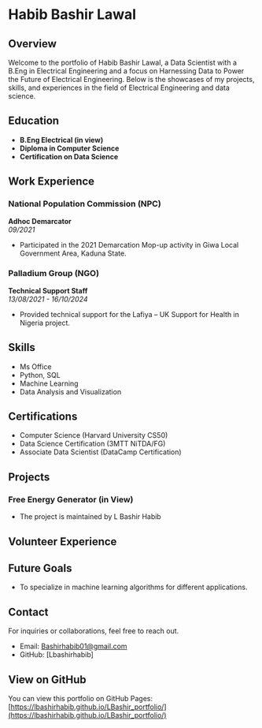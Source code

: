 # Habib Bashir Lawal

## Overview

Welcome to the portfolio of Habib Bashir Lawal, a Data Scientist with a B.Eng in Electrical Engineering and a focus on Harnessing Data to Power the Future of Electrical Engineering. Below is the showcases of my projects, skills, and experiences in the field of Electrical Engineering and data science.

## Education

- **B.Eng Electrical (in view)**
- **Diploma in Computer Science**
- **Certification on Data Science**

## Work Experience

### National Population Commission (NPC)
**Adhoc Demarcator**  
*09/2021*  
- Participated in the 2021 Demarcation Mop-up activity in Giwa Local Government Area, Kaduna State.

### Palladium Group (NGO)
**Technical Support Staff**  
*13/08/2021 - 16/10/2024*  
- Provided technical support for the Lafiya – UK Support for Health in Nigeria project.

## Skills

- Ms Office
- Python, SQL
- Machine Learning
- Data Analysis and Visualization

## Certifications

- Computer Science (Harvard University CS50)
- Data Science Certification (3MTT NiTDA/FG)
- Associate Data Scientist (DataCamp Certification)

## Projects

### Free Energy Generator (in View)
- The project is maintained by L Bashir Habib


## Volunteer Experience


## Future Goals

- To specialize in machine learning algorithms for different applications.

## Contact

For inquiries or collaborations, feel free to reach out.

- Email: [Bashirhabib01@gmail.com](mailto:Bashirhabib01@gmail.com)
- GitHub: [Lbashirhabib]
## View on GitHub

You can view this portfolio on GitHub Pages: [https://lbashirhabib.github.io/LBashir_portfolio/](https://lbashirhabib.github.io/LBashir_portfolio/)

